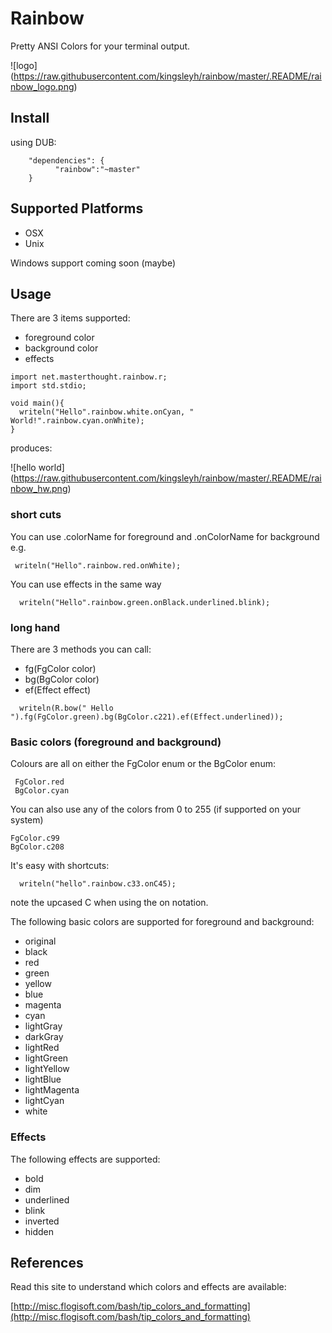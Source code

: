 # Rainbow

Pretty ANSI Colors for your terminal output.

![logo]
(https://raw.githubusercontent.com/kingsleyh/rainbow/master/.README/rainbow_logo.png)

## Install

using DUB:

```
  	"dependencies": {
          "rainbow":"~master"
	}
```

## Supported Platforms

* OSX
* Unix

Windows support coming soon (maybe)

## Usage

There are 3 items supported:

* foreground color
* background color
* effects

```
import net.masterthought.rainbow.r;
import std.stdio;

void main(){
  writeln("Hello".rainbow.white.onCyan, " World!".rainbow.cyan.onWhite);
}

```
produces:

![hello world]
(https://raw.githubusercontent.com/kingsleyh/rainbow/master/.README/rainbow_hw.png)

### short cuts

You can use .colorName for foreground and .onColorName for background e.g.

```
 writeln("Hello".rainbow.red.onWhite);
````

You can use effects in the same way

```
  writeln("Hello".rainbow.green.onBlack.underlined.blink);
```

### long hand

There are 3 methods you can call:

* fg(FgColor color)
* bg(BgColor color)
* ef(Effect effect)

```
  writeln(R.bow(" Hello ").fg(FgColor.green).bg(BgColor.c221).ef(Effect.underlined));
```

### Basic colors (foreground and background)

Colours are all on either the FgColor enum or the BgColor enum:

```
 FgColor.red
 BgColor.cyan
```
You can also use any of the colors from 0 to 255 (if supported on your system)

```
FgColor.c99
BgColor.c208
```

It's easy with shortcuts:

```
  writeln("hello".rainbow.c33.onC45);
```

note the upcased C when using the on notation.

The following basic colors are supported for foreground and background:

* original
* black
* red
* green
* yellow
* blue
* magenta
* cyan
* lightGray
* darkGray
* lightRed
* lightGreen
* lightYellow
* lightBlue
* lightMagenta
* lightCyan
* white

### Effects

The following effects are supported:

* bold
* dim
* underlined
* blink
* inverted
* hidden

## References

Read this site to understand which colors and effects are available:

[http://misc.flogisoft.com/bash/tip_colors_and_formatting](http://misc.flogisoft.com/bash/tip_colors_and_formatting)
